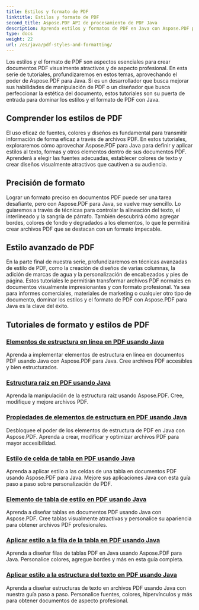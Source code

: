 ```yaml
---
title: Estilos y formato de PDF
linktitle: Estilos y formato de PDF
second_title: Aspose.PDF API de procesamiento de PDF Java
description: Aprenda estilos y formatos de PDF en Java con Aspose.PDF para Java. Domine la estética y el diseño de PDF para obtener documentos impresionantes.
type: docs
weight: 22
url: /es/java/pdf-styles-and-formatting/
---
```


Los estilos y el formato de PDF son aspectos esenciales para crear documentos PDF visualmente atractivos y de aspecto profesional. En esta serie de tutoriales, profundizaremos en estos temas, aprovechando el poder de Aspose.PDF para Java. Si es un desarrollador que busca mejorar sus habilidades de manipulación de PDF o un diseñador que busca perfeccionar la estética del documento, estos tutoriales son su puerta de entrada para dominar los estilos y el formato de PDF con Java.

## Comprender los estilos de PDF

El uso eficaz de fuentes, colores y diseños es fundamental para transmitir información de forma eficaz a través de archivos PDF. En estos tutoriales, exploraremos cómo aprovechar Aspose.PDF para Java para definir y aplicar estilos al texto, formas y otros elementos dentro de sus documentos PDF. Aprenderá a elegir las fuentes adecuadas, establecer colores de texto y crear diseños visualmente atractivos que cautiven a su audiencia.

## Precisión de formato

Lograr un formato preciso en documentos PDF puede ser una tarea desafiante, pero con Aspose.PDF para Java, se vuelve muy sencillo. Lo guiaremos a través de técnicas para controlar la alineación del texto, el interlineado y la sangría de párrafo. También descubrirá cómo agregar bordes, colores de fondo y degradados a los elementos, lo que le permitirá crear archivos PDF que se destacan con un formato impecable.

## Estilo avanzado de PDF

En la parte final de nuestra serie, profundizaremos en técnicas avanzadas de estilo de PDF, como la creación de diseños de varias columnas, la adición de marcas de agua y la personalización de encabezados y pies de página. Estos tutoriales le permitirán transformar archivos PDF normales en documentos visualmente impresionantes y con formato profesional. Ya sea para informes comerciales, materiales de marketing o cualquier otro tipo de documento, dominar los estilos y el formato de PDF con Aspose.PDF para Java es la clave del éxito.

## Tutoriales de formato y estilos de PDF
### [Elementos de estructura en línea en PDF usando Java](./inline-structure-elements-in-pdf-using-java/)
Aprenda a implementar elementos de estructura en línea en documentos PDF usando Java con Aspose.PDF para Java. Cree archivos PDF accesibles y bien estructurados.
### [Estructura raíz en PDF usando Java](./root-structure-in-pdf-using-java/)
Aprenda la manipulación de la estructura raíz usando Aspose.PDF. Cree, modifique y mejore archivos PDF.
### [Propiedades de elementos de estructura en PDF usando Java](./structure-elements-properties-in-pdf-using-java/)
Desbloquee el poder de los elementos de estructura de PDF en Java con Aspose.PDF. Aprenda a crear, modificar y optimizar archivos PDF para mayor accesibilidad.
### [Estilo de celda de tabla en PDF usando Java](./style-table-cell-in-pdf-using-java/)
Aprenda a aplicar estilo a las celdas de una tabla en documentos PDF usando Aspose.PDF para Java. Mejore sus aplicaciones Java con esta guía paso a paso sobre personalización de PDF.
### [Elemento de tabla de estilo en PDF usando Java](./style-table-element-in-pdf-using-java/)
Aprenda a diseñar tablas en documentos PDF usando Java con Aspose.PDF. Cree tablas visualmente atractivas y personalice su apariencia para obtener archivos PDF profesionales.
### [Aplicar estilo a la fila de la tabla en PDF usando Java](./style-table-row-in-pdf-using-java/)
Aprenda a diseñar filas de tablas PDF en Java usando Aspose.PDF para Java. Personalice colores, agregue bordes y más en esta guía completa.
### [Aplicar estilo a la estructura del texto en PDF usando Java](./style-text-structure-in-pdf-using-java/)
Aprenda a diseñar estructuras de texto en archivos PDF usando Java con nuestra guía paso a paso. Personalice fuentes, colores, hipervínculos y más para obtener documentos de aspecto profesional.